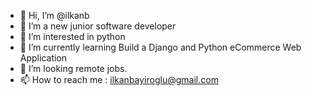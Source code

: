 - 👋 Hi, I’m @ilkanb
- 🌱 I’m a  new  junior software developer
- 👀 I’m interested in python
- 🌱 I’m currently learning Build a Django and Python eCommerce Web Application
- 💞️ I’m looking remote jobs.
- 📫 How to reach me : ilkanbayiroglu@gmail.com


<!---
ilkanb/ilkanb is a ✨ special ✨ repository because its `README.md` (this file) appears on your GitHub profile.
You can click the Preview link to take a look at your changes.
--->
